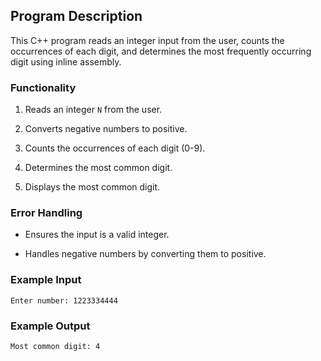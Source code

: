 ## Program Description

This C++ program reads an integer input from the user, counts the occurrences of each digit, and determines the most frequently occurring digit using inline assembly.

### Functionality

1. Reads an integer `N` from the user.

2. Converts negative numbers to positive.

3. Counts the occurrences of each digit (0-9).

4. Determines the most common digit.

5. Displays the most common digit.

### Error Handling

- Ensures the input is a valid integer.

- Handles negative numbers by converting them to positive.

### Example Input

`Enter number: 1223334444`

### Example Output

`Most common digit: 4`

